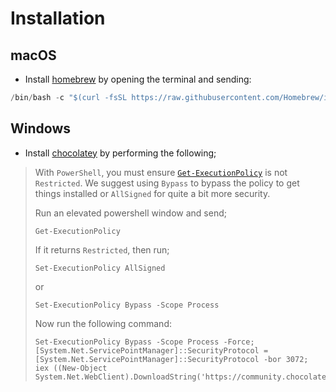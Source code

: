 # Installation

## macOS

- Install [homebrew](https://brew.sh/) by opening the terminal and sending:

```c
/bin/bash -c "$(curl -fsSL https://raw.githubusercontent.com/Homebrew/install/HEAD/install.sh)"
```

## Windows
- Install [chocolatey](https://chocolatey.org/install) by performing the following;
> With `PowerShell`, you must ensure [`Get-ExecutionPolicy`](https://learn.microsoft.com/en-us/powershell/module/microsoft.powershell.core/about/about_execution_policies?view=powershell-7.4) is not `Restricted`. We suggest using `Bypass` to bypass the policy to get things installed or `AllSigned` for quite a bit more security.
>
> Run an elevated powershell window and send;
> ```pwsh
> Get-ExecutionPolicy
>```
> If it returns `Restricted`, then run;
>```pwsh
> Set-ExecutionPolicy AllSigned
>```
> or
>```pwsh
> Set-ExecutionPolicy Bypass -Scope Process
>```
> Now run the following command:
> ```pwsh
> Set-ExecutionPolicy Bypass -Scope Process -Force; [System.Net.ServicePointManager]::SecurityProtocol = [System.Net.ServicePointManager]::SecurityProtocol -bor 3072; iex ((New-Object System.Net.WebClient).DownloadString('https://community.chocolatey.org/install.ps1'))
>```